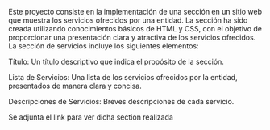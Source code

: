 Este proyecto consiste en la implementación de una sección en un sitio web que muestra los servicios ofrecidos por una entidad. La sección ha sido creada utilizando conocimientos básicos de HTML y CSS, con el objetivo de proporcionar una presentación clara y atractiva de los servicios ofrecidos.
La sección de servicios incluye los siguientes elementos:

Título: Un título descriptivo que indica el propósito de la sección.

Lista de Servicios: Una lista de los servicios ofrecidos por la entidad, presentados de manera clara y concisa.

Descripciones de Servicios: Breves descripciones de cada servicio.

Se adjunta el link para ver dicha section realizada

